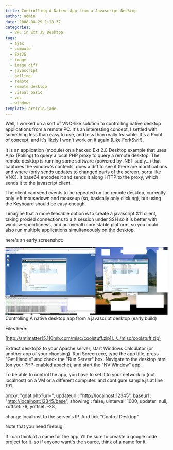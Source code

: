 ```yaml
---
title: Controlling A Native App from a Javascript Desktop
author: admin
date: 2008-08-29 1:13:37
categories:
  - VNC in Ext.JS Desktop
tags: 
  - ajax
  - compute
  - ExtJS
  - image
  - image diff
  - javascript
  - polling
  - remote
  - remote desktop
  - visual basic
  - vnc
  - windows
template: article.jade
---
```


Well, I worked on a sort of VNC-like solution to controlling native desktop applications from a remote PC. It's an interesting concept, I settled with something less than easy to use, and less than really feasable. It's a Proof of concept, and it's likely I won't work on it again (Like ForkSwif).

It is an application (module) on a hacked Ext 2.0 Desktop example that uses Ajax (Polling) to query a local PHP proxy to query a remote desktop. The remote desktop is running some software (powered by .NET sadly...) that captures the window's contents, does a diff to see if there are modifications and where (only sends updates to changed parts of the screen, sorta like VNC). It base64 encodes it and sends it along HTTP to the proxy, which sends it to the javascript client.

The client can send events to be repeated on the remote desktop, currently only left mousedown and mouseup (so, basically only clicking), but using the Keyboard should be easy enough.

I imagine that a more feasable option is to create a javascript X11 client, taking proxied connections to a X session under SSH so it is better with window-specificness, and an overall more stable platform, so you could also run multiple applications simultaneously on the desktop.

here's an early screenshot:

![Controlling A native desktop app from a javascript desktop](jsvnc.png "Controlling A native desktop app from a javascript desktop") Controlling A native desktop app from a javascript desktop (early build)

Files here:

[http://antimatter15.110mb.com/misc/coolstuff.zip](../../misc/coolstuff.zip)

Extract desktop2 to your Apache server, start Windows Calculator (or another app of your choosing). Run Screen.exe, type the app title, press "Get Handle" and check the "Run Server" box. Navigate to the desktop.html (on your PHP-enabled apache), and start the "NV Window" app.

To be able to control the app, you have to set it to your network ip (not localhost) on a VM or a different computer. and configure sample.js at line 191.

proxy: "gdat.php?url=",
updateurl : "[http://localhost:12345](http://localhost:12345/)",
baseurl : "[http://localhost:12345/base](http://localhost:12345/base)",
showimg : false,
uinterval: 1000,
updater: null,
xoffset: -8,
yoffset: -28,

change localhost to the server's IP. And tick "Control Desktop"

Note that you need firebug.

If i can think of a name for the app, i'll be sure to creakte a google code project for it. so if anyone want's the source, think of a name for it.
